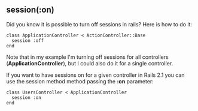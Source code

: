 ## session(:on)

Did you know it is possible to turn off sessions in rails? Here is how to do it:

	class ApplicationController < ActionController::Base
	  session :off
	end

Note that in my example I'm turning off sessions for all controllers (**ApplicationController**), but I could also do it for a single controller.

If you want to have sessions on for a given controller in Rails 2.1 you can use the session method method passing the **:on** parameter:

	class UsersController < ApplicationController
	  session :on
	end
